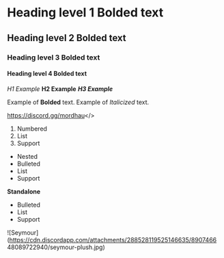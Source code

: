 # Heading level 1 **Bolded text**
## Heading level 2 **Bolded text**
### Heading level 3 **Bolded text**
#### Heading level 4 **Bolded text**

*H1 Example*
**H2 Example**
***H3 Example***

Example of **Bolded** text.
Example of *Italicized* text.

<a id="Hyperlink example - Mordhau Discord">https://discord.gg/mordhau</>

1. Numbered
2. List
3. Support
- Nested
- Bulleted
- List
- Support

**Standalone**
* Bulleted
* List
* Support

![Seymour](https://cdn.discordapp.com/attachments/288528119525146635/8907466
48089722940/seymour-plush.jpg)
